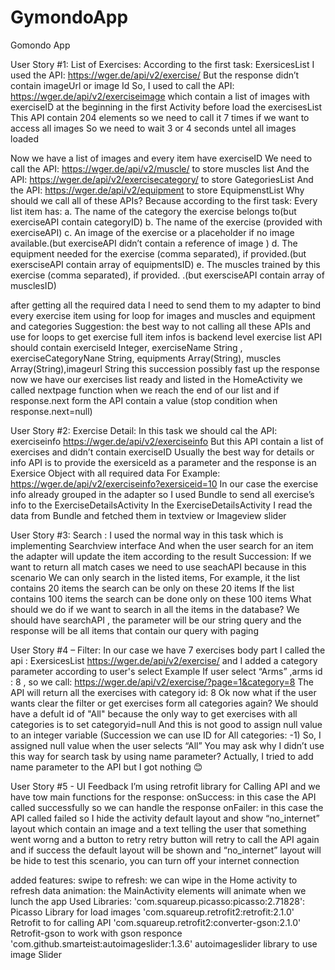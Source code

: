 # GymondoApp
Gomondo App

User Story #1: List of Exercises:
According to the first task: ExersicesList I used the API: https://wger.de/api/v2/exercise/
But the response didn’t contain imageUrl or image Id
So, I used to call the API: https://wger.de/api/v2/exerciseimage which contain a list of images with exerciseID at the beginning in the first Activity before load the exercisesList
This API contain 204 elements so we need to call it 7 times if we want to access all images 
So we need to wait 3 or 4 seconds untel all images loaded 

Now we have a list of images and every item have exerciseID
We need to call the API:  https://wger.de/api/v2/muscle/ to store muscles list
And the API:  https://wger.de/api/v2/exercisecategory/ to store GategoriesList
And the API: https://wger.de/api/v2/equipment  to store EquipmenstList
Why should we call all of these APIs?
Because according to the first task: Every list item has:
a. The name of the category the exercise belongs to(but exerciseAPI contain categoryID)
b. The name of the exercise (provided with exerciseAPI)
c. An image of the exercise or a placeholder if no image available.(but exerciseAPI didn’t contain a reference of image )
d. The equipment needed for the exercise (comma separated), if provided.(but exersciseAPI contain array of equipmentsID)
e. The muscles trained by this exercise (comma separated), if provided. .(but exersciseAPI contain array of musclesID)

after getting all the required data I need to send them to my adapter to bind every exercise item
using for loop for images and muscles and equipment and categories
Suggestion: 
the best way to not calling all these APIs and use for loops to get exercise full item infos is backend level
exercise list API should contain exerciseId Integer, exerciseName String , exerciseCategoryNane String, 
equipments Array(String), muscles Array(String),imageurl String
this succession possibly fast up the response
now we have our exercises list ready and listed in the HomeActivity
we called nextpage function when we reach the end of our list and if response.next form the API contain a value (stop condition when response.next=null)

User Story #2: Exercise Detail:
In this task we should cal the API: exerciseinfo https://wger.de/api/v2/exerciseinfo 
But this API contain a list of exercises and didn’t contain exerciseID
Usually the best way for details or info API is to provide the exersiceId as a parameter and the response is an Exersice Object with all required data 
For Example: https://wger.de/api/v2/exerciseinfo?exersiceid=10
In our case the exercise info already grouped in the adapter so I used Bundle to send all exercise’s info to the ExerciseDetailsActivity
In the ExerciseDetailsActivity I read the data from Bundle and fetched them in textview or Imageview slider

User Story #3: Search :
I used the normal way in this task which is implementing Searchview interface 
And when the user search for an item the adapter will update the item according to the result 
Succession:
If we want to return all match cases we need to use seachAPI because in this scenario 
We can only search in the listed items,
For example, it the list contains 20 items the search can be only on these 20 items
If the list contains 100 items the search can be done only on these 100 items
What should we do if we want to search in all the items in the database?
We should have searchAPI , the parameter will be our string query and the response will be all items that contain our query with paging




User Story #4 – Filter: 
In our case we have 7 exercises body part 
I called the api : ExersicesList https://wger.de/api/v2/exercise/ and I added a category parameter according to user's select 
Example
If user select “Arms” ,arms id : 8 , so we call: https://wger.de/api/v2/exercise/?page=1&category=8 
The API will return all the exercises with category id: 8
Ok now what if the user wants clear the filter or get exercises form all categories again?
We should have a defult id of "All" because the only way to get exercises with all categories is to set categoryid=null
And this is not good to assign null value to an integer variable (Succession we can use ID for All categories: -1)
So, I assigned null value when the user selects “All” 
You may ask why I didn’t use this way for search task by using name parameter?
Actually, I tried to add name parameter to the API but I got nothing 😊


User Story #5 - UI Feedback 
I’m using retrofit library for Calling API and we have tow main functions for the response:
onSuccess: in this case the API called successfully so we can handle the response
onFailer: in this case the API called failed so I hide the activity default layout and show “no_internet” layout which contain an image and a text telling the user that something went worng and a button to retry 
retry button will retry to call the API again and if success the default layout will be shown and “no_internet” layout will be hide 
to test this scenario, you can turn off your internet connection 

added features:
swipe to refresh: we can wipe in the Home activity to refresh data
animation: the MainActivity elements will animate when we lunch the app 
Used Libraries:
'com.squareup.picasso:picasso:2.71828': Picasso Library for load images
'com.squareup.retrofit2:retrofit:2.1.0' Retrofit to for calling API
'com.squareup.retrofit2:converter-gson:2.1.0' Retrofit-gson to work with gson responce
'com.github.smarteist:autoimageslider:1.3.6' autoimageslider library to use image Slider


